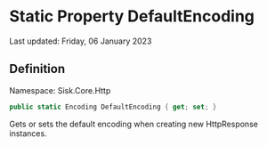 # Static Property DefaultEncoding
Last updated: Friday, 06 January 2023

## Definition
Namespace: Sisk.Core.Http

```csharp
public static Encoding DefaultEncoding { get; set; }
```

Gets or sets the default encoding when creating new HttpResponse instances.

